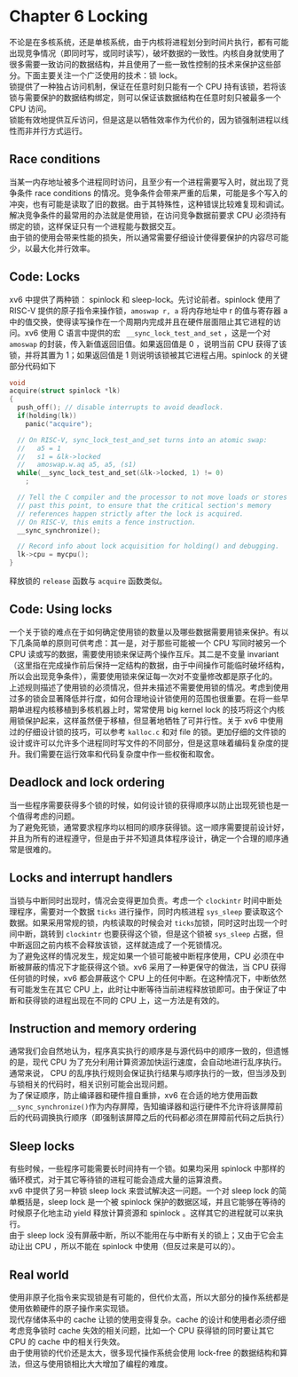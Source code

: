 # Chapter 6 Locking

不论是在多核系统，还是单核系统，由于内核将进程划分到时间片执行，都有可能出现竞争情况（即同时写，或同时读写），破坏数据的一致性。内核自身就使用了很多需要一致访问的数据结构，并且使用了一些一致性控制的技术来保护这些部分。下面主要关注一个广泛使用的技术：锁 lock。  
锁提供了一种独占访问机制，保证在任意时刻只能有一个 CPU 持有该锁，若将该锁与需要保护的数据结构绑定，则可以保证该数据结构在任意时刻只被最多一个 CPU 访问。  
锁能有效地提供互斥访问，但是这是以牺牲效率作为代价的，因为锁强制进程以线性而非并行方式运行。

## Race conditions
当某一内存地址被多个进程同时访问，且至少有一个进程需要写入时，就出现了竞争条件 race conditions 的情况。竞争条件会带来严重的后果，可能是多个写入的冲突，也有可能是读取了旧的数据。由于其特殊性，这种错误比较难复现和调试。  
解决竞争条件的最常用的办法就是使用锁，在访问竞争数据前要求 CPU 必须持有绑定的锁，这样保证只有一个进程能与数据交互。  
由于锁的使用会带来性能的损失，所以通常需要仔细设计使得要保护的内容尽可能少，以最大化并行效率。

## Code: Locks
xv6 中提供了两种锁： spinlock 和 sleep-lock。先讨论前者。spinlock 使用了 RISC-V 提供的原子指令来操作锁，`amoswap r, a` 将内存地址中 r 的值与寄存器 a 中的值交换，使得读写操作在一个周期内完成并且在硬件层面阻止其它进程的访问。xv6 使用 C 语言中提供的宏 ` __sync_lock_test_and_set` ，这是一个对 `amoswap` 的封装，传入新值返回旧值。如果返回值是 0 ，说明当前 CPU 获得了该锁，并将其置为 1；如果返回值是 1 则说明该锁被其它进程占用。spinlock 的关键部分代码如下

```c
void
acquire(struct spinlock *lk)
{
  push_off(); // disable interrupts to avoid deadlock.
  if(holding(lk))
    panic("acquire");

  // On RISC-V, sync_lock_test_and_set turns into an atomic swap:
  //   a5 = 1
  //   s1 = &lk->locked
  //   amoswap.w.aq a5, a5, (s1)
  while(__sync_lock_test_and_set(&lk->locked, 1) != 0)
    ;

  // Tell the C compiler and the processor to not move loads or stores
  // past this point, to ensure that the critical section's memory
  // references happen strictly after the lock is acquired.
  // On RISC-V, this emits a fence instruction.
  __sync_synchronize();

  // Record info about lock acquisition for holding() and debugging.
  lk->cpu = mycpu();
}
```

释放锁的 `release` 函数与 `acquire` 函数类似。

## Code: Using locks
一个关于锁的难点在于如何确定使用锁的数量以及哪些数据需要用锁来保护。有以下几条简单的原则可供考虑：其一是，对于那些可能被一个 CPU 写同时被另一个 CPU 读或写的数据，需要使用锁来保证两个操作互斥。其二是不变量 invariant（这里指在完成操作前后保持一定结构的数据，由于中间操作可能临时破坏结构，所以会出现竞争条件），需要使用锁来保证每一次对不变量修改都是原子化的。  
上述规则描述了使用锁的必须情况，但并未描述不需要使用锁的情况。考虑到使用过多的锁会显著降低并行度，如何合理地设计锁使用的范围也很重要。在将一些早期单进程内核移植到多核机器上时，常常使用 big kernel lock 的技巧将这个内核用锁保护起来，这样虽然便于移植，但显著地牺牲了可并行性。关于 xv6 中使用过的仔细设计锁的技巧，可以参考 `kalloc.c` 和对 file 的锁。更加仔细的文件锁的设计或许可以允许多个进程同时写文件的不同部分，但是这意味着编码复杂度的提升。我们需要在运行效率和代码复杂度中作一些权衡和取舍。

## Deadlock and lock ordering
当一些程序需要获得多个锁的时候，如何设计锁的获得顺序以防止出现死锁也是一个值得考虑的问题。  
为了避免死锁，通常要求程序均以相同的顺序获得锁。这一顺序需要提前设计好，并且为所有的进程遵守，但是由于并不知道具体程序设计，确定一个合理的顺序通常是很难的。

## Locks and interrupt handlers
当锁与中断同时出现时，情况会变得更加负责。考虑一个 `clockintr` 时间中断处理程序，需要对一个数据 `ticks` 进行操作，同时内核进程 `sys_sleep` 要读取这个数据。如果采用常规的锁，内核读取的时候会对 `ticks`加锁，同时这时出现一个时间中断，跳转到 `clockintr` 也要获得这个锁，但是这个锁被 `sys_sleep` 占据，但中断返回之前内核不会释放该锁，这样就造成了一个死锁情况。    
为了避免这样的情况发生，规定如果一个锁可能被中断程序使用，CPU 必须在中断被屏蔽的情况下才能获得这个锁。xv6 采用了一种更保守的做法，当 CPU 获得任何锁的时候，xv6 都会屏蔽这个 CPU 上的任何中断。在这种情况下，中断依然有可能发生在其它 CPU 上，此时让中断等待当前进程释放锁即可。由于保证了中断和获得锁的进程出现在不同的 CPU 上，这一方法是有效的。

## Instruction and memory ordering
通常我们会自然地认为，程序真实执行的顺序是与源代码中的顺序一致的，但遗憾的是，现代 CPU 为了充分利用计算资源加快运行速度，会自动地进行乱序执行。通常来说， CPU 的乱序执行规则会保证执行结果与顺序执行的一致，但当涉及到与锁相关的代码时，相关识别可能会出现问题。  
为了保证顺序，防止编译器和硬件擅自重排，xv6 在合适的地方使用函数 `__sync_synchronize()`作为内存屏障，告知编译器和运行硬件不允许将该屏障前后的代码调换执行顺序（即强制该屏障之后的代码都必须在屏障前代码之后执行）

## Sleep locks
有些时候，一些程序可能需要长时间持有一个锁。如果均采用 spinlock 中那样的循环模式，对于其它等待锁的进程可能会造成大量的运算浪费。  
xv6 中提供了另一种锁 sleep lock 来尝试解决这一问题。一个对 sleep lock 的简单概括是，sleep lock 是一个被 spinlock 保护的数据区域，并且它能够在等待的时候原子化地主动 yield 释放计算资源和 spinlock 。这样其它的进程就可以来执行。  
由于 sleep lock 没有屏蔽中断，所以不能用在与中断有关的锁上；又由于它会主动让出 CPU ，所以不能在 spinlock 中使用（但反过来是可以的）。

## Real world
使用非原子化指令来实现锁是有可能的，但代价太高，所以大部分的操作系统都是使用依赖硬件的原子操作来实现锁。  
现代存储体系中的 cache 让锁的使用变得复杂。cache 的设计和使用者必须仔细考虑竞争锁时 cache 失效的相关问题，比如一个 CPU 获得锁的同时要让其它 CPU 的 cache 中的相关行失效。  
由于使用锁的代价还是太大，很多现代操作系统会使用 lock-free 的数据结构和算法，但这与使用锁相比大大增加了编程的难度。
